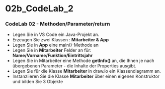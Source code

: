 # 02b_CodeLab_2

### CodeLab 02 - Methoden/Parameter/return

- Legen Sie in VS Code ein Java-Projekt an.
- Erzeugen Sie zwei Klassen : **Mitarbeiter & App**
- Legen Sie in **App** eine main()-Methode an
- Legen Sie in **Mitarbeiter** Felder an für: **Name/Vorname/Funktion/Eintrittsjahr**
- Legen Sie in Mitarbeiter eine Methode **getInfo()** an, die Ihnen je nach übergebenen Parameter - die Inhalte der Properties ausgibt.
- Legen Sie für die Klasse **Mitarbeiter** in draw.io ein Klassendiagramm an.
- Instanziieren Sie die Klasse **Mitarbeiter** über einen eigenen Konstruktor und bilden Sie 3 Objekte
